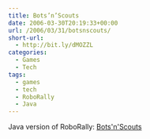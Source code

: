 ```yaml
---
title: Bots’n’Scouts
date: 2006-03-30T20:19:33+00:00
url: /2006/03/31/botsnscouts/
short-url:
  - http://bit.ly/dMOZZL
categories:
  - Games
  - Tech
tags:
  - games
  - tech
  - RoboRally
  - Java
---
```

Java version of RoboRally: [Bots'n'Scouts](http://botsnscouts.sourceforge.net/index.php3)